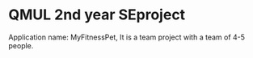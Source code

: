 # QMUL 2nd year SEproject
Application name: MyFitnessPet,
It is a team project with a team of 4-5 people.
